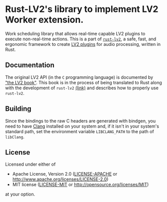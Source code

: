 # Rust-LV2's library to implement LV2 Worker extension.

Work scheduling library that allows real-time capable LV2 plugins to execute
non-real-time actions. This is a part of
[`rust-lv2`](https://crates.io/crates/lv2), a safe, fast, and ergonomic
framework to create [LV2 plugins](http://lv2plug.in/) for audio processing,
written in Rust.

## Documentation

The original LV2 API (in the `C` programming language) is documented by 
["the LV2 book"](https://lv2plug.in/book/). This book is in the process of
being translated to Rust along with the development of `rust-lv2`
[(link)](https://janonard.github.io/rust-lv2-book/) and describes how to
properly use `rust-lv2`.

## Building

Since the bindings to the raw C headers are generated with bindgen, you need to
have [Clang](https://clang.llvm.org/) installed on your system and, if it isn't
in your system's standard path, set the environment variable `LIBCLANG_PATH` to
the path of `libClang`.

## License

Licensed under either of

 * Apache License, Version 2.0
   ([LICENSE-APACHE](LICENSE-APACHE) or http://www.apache.org/licenses/LICENSE-2.0)
 * MIT license
   ([LICENSE-MIT](LICENSE-MIT) or http://opensource.org/licenses/MIT)

at your option.
